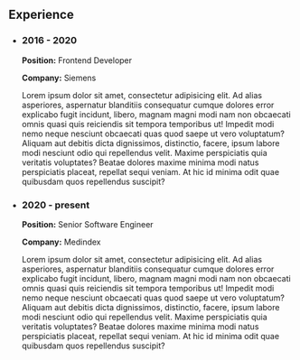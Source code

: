 ## Experience

-   ### 2016 - 2020

    **Position:** Frontend Developer

    **Company:** Siemens

    Lorem ipsum dolor sit amet, consectetur adipisicing elit. Ad alias asperiores, aspernatur blanditiis consequatur cumque dolores error explicabo fugit incidunt, libero, magnam magni modi nam non obcaecati omnis quasi quis reiciendis sit tempora temporibus ut! Impedit modi nemo neque nesciunt obcaecati quas quod saepe ut vero voluptatum? Aliquam aut debitis dicta dignissimos, distinctio, facere, ipsum labore modi nesciunt odio qui repellendus velit. Maxime perspiciatis quia veritatis voluptates? Beatae dolores maxime minima modi natus perspiciatis placeat, repellat sequi veniam. At hic id minima odit quae quibusdam quos repellendus suscipit?

-   ### 2020 - present

    **Position:** Senior Software Engineer

    **Company:** Medindex

    Lorem ipsum dolor sit amet, consectetur adipisicing elit. Ad alias asperiores, aspernatur blanditiis consequatur cumque dolores error explicabo fugit incidunt, libero, magnam magni modi nam non obcaecati omnis quasi quis reiciendis sit tempora temporibus ut! Impedit modi nemo neque nesciunt obcaecati quas quod saepe ut vero voluptatum? Aliquam aut debitis dicta dignissimos, distinctio, facere, ipsum labore modi nesciunt odio qui repellendus velit. Maxime perspiciatis quia veritatis voluptates? Beatae dolores maxime minima modi natus perspiciatis placeat, repellat sequi veniam. At hic id minima odit quae quibusdam quos repellendus suscipit?
